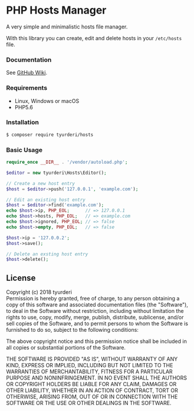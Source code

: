 # PHP Hosts Manager

A very simple and minimalistic hosts file manager.

With this library you can create, edit and delete hosts in your `/etc/hosts` file.

### Documentation
See [GitHub Wiki](https://github.com/tyurderi/php-hosts/wiki).

### Requirements
- Linux, Windows or macOS
- PHP5.6

### Installation
```bash
$ composer require tyurderi/hosts
```

### Basic Usage
```php
require_once __DIR__ . '/vendor/autoload.php';

$editor = new tyurderi\Hosts\Editor();

// Create a new host entry
$host = $editor->push('127.0.0.1', 'example.com');

// Edit an existing host entry
$host = $editor->find('example.com');
echo $host->ip, PHP_EOL;      // => 127.0.0.1
echo $host->hosts, PHP_EOL;   // => example.com
echo $host->ignored, PHP_EOL; // => false
echo $host->empty, PHP_EOL;   // => false

$host->ip = '127.0.0.2';
$host->save();

// Delete an exsting host entry
$host->delete();
```


## License
Copyright (c) 2018 tyurderi  
Permission is hereby granted, free of charge, to any person obtaining a copy of this software and associated documentation files (the "Software"), to deal in the Software without restriction, including without limitation the rights to use, copy, modify, merge, publish, distribute, sublicense, and/or sell copies of the Software, and to permit persons to whom the Software is furnished to do so, subject to the following conditions:  
  
The above copyright notice and this permission notice shall be included in all copies or substantial portions of the Software.  

THE SOFTWARE IS PROVIDED "AS IS", WITHOUT WARRANTY OF ANY KIND, EXPRESS OR IMPLIED, INCLUDING BUT NOT LIMITED TO THE WARRANTIES OF MERCHANTABILITY, FITNESS FOR A PARTICULAR PURPOSE AND NONINFRINGEMENT. IN NO EVENT SHALL THE AUTHORS OR COPYRIGHT HOLDERS BE LIABLE FOR ANY CLAIM, DAMAGES OR OTHER LIABILITY, WHETHER IN AN ACTION OF CONTRACT, TORT OR OTHERWISE, ARISING FROM, OUT OF OR IN CONNECTION WITH THE SOFTWARE OR THE USE OR OTHER DEALINGS IN THE SOFTWARE.